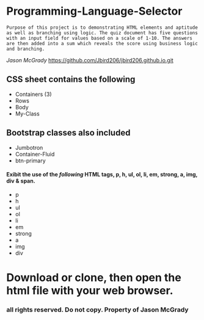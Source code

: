 # Programming-Language-Selector

```Purpose of this project is to demonstrating HTML elements and aptitude as well as branching using logic. The quiz document has five questions with an input field for values based on a scale of 1-10. The answers are then added into a sum which reveals the score using business logic and branching.```

_Jason McGrady_
https://github.com/Jbird206/jbird206.github.io.git
## CSS sheet contains the following

* Containers (3)
* Rows
* Body
* My-Class

## Bootstrap classes also included
* Jumbotron
* Container-Fluid
* btn-primary

#### Exibit the use of the *following* HTML tags, p, h, ul, ol, li, em, strong, a, img, div & span.
* p
* h
* ul
* ol
* li
* em
* strong
* a
* img
* div 
# Download or clone, then open the html file with your web browser.

###  all rights reserved. Do not copy. Property of Jason McGrady

